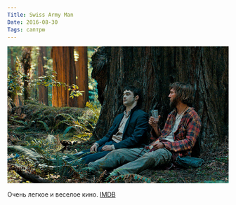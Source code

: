 ```yaml
---
Title: Swiss Army Man
Date: 2016-08-30
Tags: саптрю
---
```


![swiss-army-man.jpg](images/swiss-army-man.jpg)

Очень легкое и веселое кино. [IMDB](http://www.imdb.com/title/tt4034354)